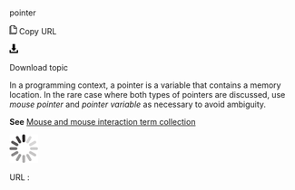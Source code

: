 # 

pointer

![Copy URL](media/pointer/Copy.png)
Copy URL

![Download](media/pointer/Download.png)

Download topic

In
a programming context, a pointer is a variable that contains a memory
location. In the rare case where both types of pointers are discussed,
use *mouse pointer* and *pointer variable* as necessary to avoid ambiguity.

**See** [Mouse and mouse interaction term collection](https://worldready.cloudapp.net/Styleguide/Read?id=2700&topicid=29013)

![In progress](media/pointer/activity-large.gif)

URL :
